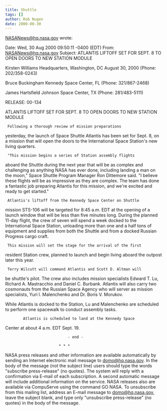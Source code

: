 ```yaml
---
title: Shuttle
tags: []
author: Rob Nugen
date: 2000-08-30
---
```



NASANews@hq.nasa.gov wrote:

Date: Wed, 30 Aug 2000 09:50:11 -0400 (EDT)
From: NASANews@hq.nasa.gov
Subject: ATLANTIS LIFTOFF SET FOR SEPT. 8 TO OPEN
DOORS TO NEW STATION MODULE

Kirsten Williams
Headquarters, Washington, DC                 August 30, 2000
(Phone: 202/358-0243)

Bruce Buckingham
Kennedy Space Center, FL
(Phone: 321/867-2468)

James Hartsfield
Johnson Space Center, TX
(Phone: 281/483-5111)

RELEASE: 00-134

ATLANTIS LIFTOFF SET FOR SEPT. 8 TO OPEN DOORS TO NEW STATION MODULE

     Following a thorough review of mission preparations 
yesterday, the launch of Space Shuttle Atlantis has been set for 
Sept. 8, on a mission that will open the doors to the 
International Space Station's new living quarters.

     "This mission begins a series of Station assembly flights 
aboard the Shuttle during the next year that will be as complex 
and challenging as anything NASA has ever done, including landing 
a man on the moon," Space Shuttle Program Manager Ron Dittemore 
said. "I believe these flights will be as impressive as they are 
complex. The team has done a fantastic job preparing Atlantis for 
this mission, and we're excited and ready to get started."

     Atlantis's liftoff from the Kennedy Space Center on Shuttle 
mission STS-106 will be targeted for 8:45 a.m. EDT at the opening 
of a launch window that will be less than five minutes long. 
During the planned 11-day flight, the crew of seven will spend a 
week docked to the International Space Station, unloading more 
than one and a half tons of equipment and supplies from both the 
Shuttle and from a docked Russian Progress cargo craft. 

     This mission will set the stage for the arrival of the first 
resident Station crew, planned to launch and begin living aboard 
the outpost later this year.

     Terry Wilcutt will command Atlantis and Scott D. Altman will 
be shuttle's pilot. The crew also includes mission specialists 
Edward T. Lu, Richard A. Mastracchio and Daniel C. Burbank. 
Atlantis will also carry two cosmonauts from the Russian Space 
Agency who will server as mission specialists, Yuri I. Malenchenko 
and Dr. Boris V. Morukov. 

While Atlantis is docked to the Station, Lu and Malenchenko 
are scheduled to perform one spacewalk to conduct assembly tasks.

            Atlantis is scheduled to land at the Kennedy Space 
Center at about 4 a.m. EDT Sept. 19.

                                - end -

                            * * *

NASA press releases and other information are available automatically
by sending an Internet electronic mail message to domo@hq.nasa.gov.
In the body of the message (not the subject line) users should type
the words "subscribe press-release" (no quotes).  The system will
reply with a confirmation via E-mail of each subscription.  A second
automatic message will include additional information on the service.
NASA releases also are available via CompuServe using the command
GO NASA.  To unsubscribe from this mailing list, address an E-mail
message to domo@hq.nasa.gov, leave the subject blank, and type only
"unsubscribe press-release" (no quotes) in the body of the message.
